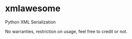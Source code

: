 # xmlawesome
Python XML Serialization

No warranties, restriction on usage, feel free to credit or not.
